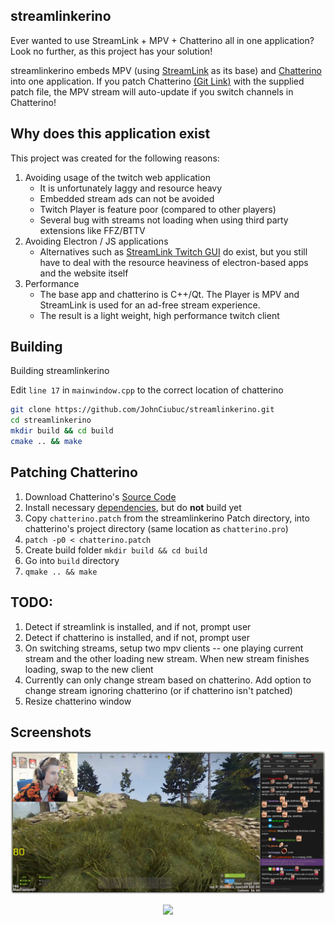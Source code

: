 
## streamlinkerino
Ever wanted to use StreamLink + MPV + Chatterino all in one application? Look no further, as this project has your solution!

streamlinkerino embeds MPV (using [StreamLink](https://streamlink.github.io/index.html) as its base) and [Chatterino](https://chatterino.com/) into one application. If you patch Chatterino [(Git Link)](https://github.com/Chatterino/chatterino2) with the supplied patch file, the MPV stream will auto-update if you switch channels in Chatterino!

## Why does this application exist

This project was created for the following reasons:
1. Avoiding usage of the twitch web application
	* It is unfortunately laggy and resource heavy
	* Embedded stream ads can not be avoided
	* Twitch Player is feature poor (compared to other players)
	* Several bug with streams not loading when using third party extensions like FFZ/BTTV
2. Avoiding Electron / JS applications
	* Alternatives such as [StreamLink Twitch GUI](https://streamlink.github.io/streamlink-twitch-gui/) do exist, but you still have to deal with the resource heaviness of electron-based apps and the website itself
3. Performance
	* The base app and chatterino is C++/Qt. The Player is MPV and StreamLink is used for an ad-free stream experience. 
	* The result is a light weight, high performance twitch client

## Building 

Building streamlinkerino

Edit `line 17` in `mainwindow.cpp` to the correct location of chatterino
```bash
git clone https://github.com/JohnCiubuc/streamlinkerino.git
cd streamlinkerino
mkdir build && cd build
cmake .. && make
```
## Patching Chatterino

1. Download Chatterino's [Source Code](https://github.com/Chatterino/chatterino2#Building)
2. Install necessary [dependencies](https://github.com/Chatterino/chatterino2/blob/master/BUILDING_ON_LINUX.md), but do **not** build yet
3.  Copy `chatterino.patch` from the streamlinkerino Patch directory, into chatterino's project directory (same location as `chatterino.pro`)
4. `patch -p0 < chatterino.patch`
5. Create build folder `mkdir build && cd build`
6. Go into `build` directory
7.   `qmake .. && make`


## TODO:
1. Detect if streamlink is installed, and if not, prompt user
2. Detect if chatterino is installed, and if not, prompt user
3. On switching streams, setup two mpv clients -- one playing current stream and the other loading new stream. When new stream finishes loading, swap to the new client
4. Currently can only change stream based on chatterino. Add option to change stream ignoring chatterino (or if chatterino isn't patched)
5. Resize chatterino window


	
## Screenshots
![ss1](https://github.com/JohnCiubuc/JohnCiubucGifs/raw/main/screenshots/streamlinkerino1.png)

<p align="center">
  <img src="https://raw.githubusercontent.com/JohnCiubuc/JohnCiubucGifs/main/streamlinkerino.gif" />
</p>
